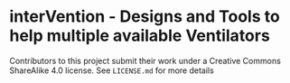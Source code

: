 

# interVention - Designs and Tools to help multiple available Ventilators

Contributors to this project submit their work under a Creative Commons ShareAlike 4.0 license. See `LICENSE.md` for more details
